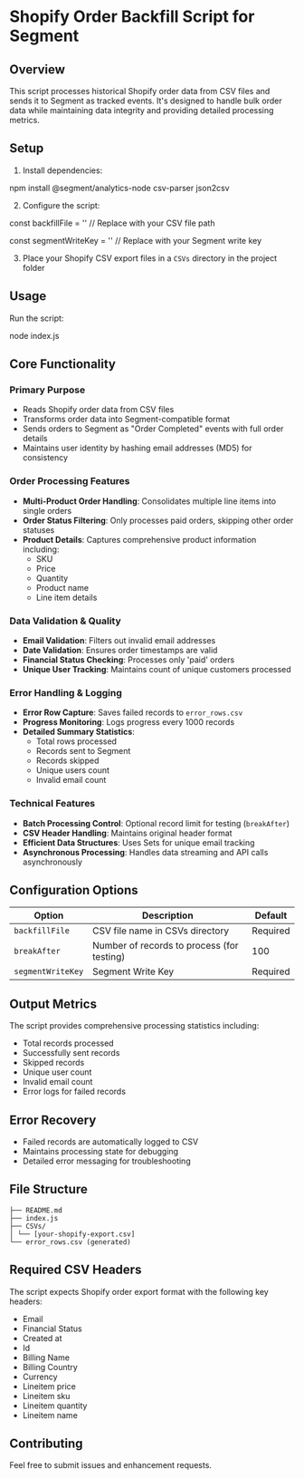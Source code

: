 # Shopify Order Backfill Script for Segment

## Overview
This script processes historical Shopify order data from CSV files and sends it to Segment as tracked events. It's designed to handle bulk order data while maintaining data integrity and providing detailed processing metrics.

## Setup

1. Install dependencies:

npm install @segment/analytics-node csv-parser json2csv

2. Configure the script:

const backfillFile = '' // Replace with your CSV file path

const segmentWriteKey = '' // Replace with your Segment write key


3. Place your Shopify CSV export files in a `CSVs` directory in the project folder

## Usage

Run the script:

node index.js


## Core Functionality

### Primary Purpose
- Reads Shopify order data from CSV files
- Transforms order data into Segment-compatible format
- Sends orders to Segment as "Order Completed" events with full order details
- Maintains user identity by hashing email addresses (MD5) for consistency

### Order Processing Features
- **Multi-Product Order Handling**: Consolidates multiple line items into single orders
- **Order Status Filtering**: Only processes paid orders, skipping other order statuses
- **Product Details**: Captures comprehensive product information including:
  - SKU
  - Price
  - Quantity
  - Product name
  - Line item details

### Data Validation & Quality
- **Email Validation**: Filters out invalid email addresses
- **Date Validation**: Ensures order timestamps are valid
- **Financial Status Checking**: Processes only 'paid' orders
- **Unique User Tracking**: Maintains count of unique customers processed

### Error Handling & Logging
- **Error Row Capture**: Saves failed records to `error_rows.csv`
- **Progress Monitoring**: Logs progress every 1000 records
- **Detailed Summary Statistics**:
  - Total rows processed
  - Records sent to Segment
  - Records skipped
  - Unique users count
  - Invalid email count

### Technical Features
- **Batch Processing Control**: Optional record limit for testing (`breakAfter`)
- **CSV Header Handling**: Maintains original header format
- **Efficient Data Structures**: Uses Sets for unique email tracking
- **Asynchronous Processing**: Handles data streaming and API calls asynchronously

## Configuration Options

| Option | Description | Default |
|--------|-------------|---------|
| `backfillFile` | CSV file name in CSVs directory | Required |
| `breakAfter` | Number of records to process (for testing) | 100 |
| `segmentWriteKey` | Segment Write Key | Required |

## Output Metrics
The script provides comprehensive processing statistics including:
- Total records processed
- Successfully sent records
- Skipped records
- Unique user count
- Invalid email count
- Error logs for failed records

## Error Recovery
- Failed records are automatically logged to CSV
- Maintains processing state for debugging
- Detailed error messaging for troubleshooting

## File Structure

```
├── README.md
├── index.js
├── CSVs/
│ └── [your-shopify-export.csv]
└── error_rows.csv (generated)
```


## Required CSV Headers
The script expects Shopify order export format with the following key headers:
- Email
- Financial Status
- Created at
- Id
- Billing Name
- Billing Country
- Currency
- Lineitem price
- Lineitem sku
- Lineitem quantity
- Lineitem name

## Contributing
Feel free to submit issues and enhancement requests.